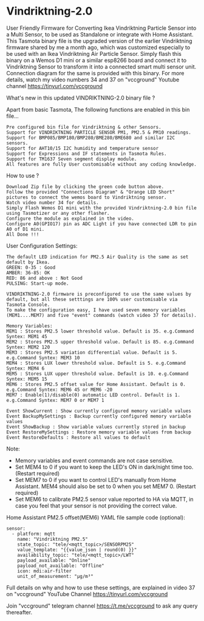 # Vindriktning-2.0
User Friendly Firmware for Converting Ikea Vindriktning Particle Sensor into a Multi Sensor, to be used as Standalone or integrate with Home Assistant.
This Tasmota binary file is the upgraded version of the earlier Vindriktning firmware shared by me a month ago, which was customized especially to be used with an Ikea Vindriktning Air Particle Sensor. Simply flash this binary on a Wemos D1 mini or a similar esp8266 board and connect it to Vindriktning Sensor to transform it into a connected smart multi sensor unit. Connection diagram for the same is provided with this binary. For more details, watch my video numbers 34 and 37 on "vccground" Youtube channel https://tinyurl.com/vccground

What's new in this updated VINDRIKTNING-2.0 binary file ?

Apart from basic Tasmota, The following functions are enabled in this bin file...

    Pre configured bin file for Vindriktning & other Sensors.
    Support for VINDRIKTNING PARTICLE SENSOR PM1, PM2.5 & PM10 readings.
    Support for BMP085/BMP180/BMP280/BME280/BME680 and similar I2C sensors.
    Support for AHT10/15 I2C humidity and temperature sensor
    Support for Expressions and IF statements in Tasmota Rules.
    Support for TM1637 Seven segment display module.
    All features are fully User customisable without any coding knowledge.
   
How to use ?

    Download Zip file by clicking the green code button above.
    Follow the provided "Connections Diagram" & "Orange LED Short" pictures to connect the wemos board to Vindriktning sensor.
    Watch video number 34 for details.
    Simply Flash Wemos D1 mini with the provided Vindriktning-2.0 bin file using Tasmotizer or any other flasher.
    Configure the module as explained in the video.
    Configure A0(GPIO17) pin as ADC Light if you have connected LDR to pin A0 of D1 mini.
    All Done !!!
    
User Configuration Settings:
    
    The default LED indication for PM2.5 Air Quality is the same as set default by Ikea.
    GREEN: 0-35 : Good
    AMBER: 36-85: OK
    RED: 86 and above : Not Good
    PULSING: Start-up mode.
    
    VINDRIKTNING-2.0 firmware is preconfigured to use the same values by default, but all these setttings are 100% user customisable via Tasmota Console.
    To make the configuration easy, I have used seven memory variables (MEM1....MEM7) and five "event" commands (watch video 37 for details). 
    
    Memory Variables:
    MEM1 : Stores PM2.5 lower threshold value. Default is 35. e.g.Command Syntex: MEM1 45
    MEM2 : Stores PM2.5 upper threshold value. Default is 85. e.g.Command Syntex: MEM2 120
    MEM3 : Stores PM2.5 variation differential value. Default is 5. e.g.Command Syntex: MEM3 10
    MEM4 : Stores LUX lower threshold value. Default is 5. e.g.Command Syntex: MEM4 6
    MEM5 : Stores LUX upper threshold value. Default is 10. e.g.Command Syntex: MEM5 15
    MEM6 : Stores PM2.5 offset value for Home Assistant. Default is 0. e.g.Command Syntex: MEM6 45 or MEM6 -20
    MEM7 : Enable(1)/disable(0) automatic LED control. Default is 1. e.g.Command Syntex: MEM7 0 or MEM7 1 
    
    Event ShowCurrent : Show currently configured memory variable values
    Event BackupMySettings : Backup currently configured memory variable values
    Event ShowBackup : Show variable values currently stored in backup
    Event RestoreMySettings : Restore memory variable values from backup
    Event RestoreDefaults : Restore all values to default

Note:
- Memory variables and event commands are not case sensitive.
- Set MEM4 to 0 if you want to keep the LED's ON in dark/night time too. (Restart required)
- Set MEM7 to 0 if you want to control LED's manually from Home Assistant. MEM4 should also be set to 0 when you set MEM7 0. (Restart required)
- Set MEM6 to calibrate PM2.5 sensor value reported to HA via MQTT, in case you feel that your sensor is not providing the correct value. 

Home Assistant PM2.5 offset(MEM6) YAML file sample code (optional):
    
    sensor:
      - platform: mqtt
        name: "Vindriktning PM2.5"
        state_topic: "tele/<mqtt_topic>/SENSORPM25"
        value_template: "{{value_json | round(0) }}"
        availability_topic: "tele/<mqtt_topic>/LWT"
        payload_available: "Online"
        payload_not_available: "Offline"
        icon: mdi:air-filter
        unit_of_measurement: "µg/m³"    

Full details on why and how to use these settings, are explained in video 37 on "vccground" YouTube Channel https://tinyurl.com/vccground

Join "vccground" telegram channel https://t.me/vccground to ask any query thereafter.
